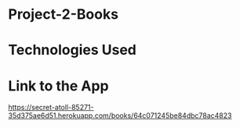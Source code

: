 # Project-2-Books

# Technologies Used

# Link to the App

https://secret-atoll-85271-35d375ae6d51.herokuapp.com/books/64c071245be84dbc78ac4823
